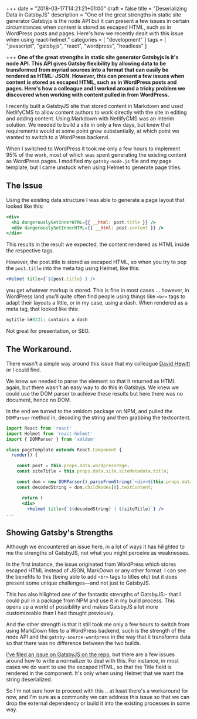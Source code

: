+++
date = "2018-03-17T14:21:21+01:00"
draft = false
title = "Deserializing Data in GatsbyJS"
description = "One of the great strengths in static site generator Gatsbyjs is the node API but it can present a few issues in certain circumstances when content is stored as escaped HTML, such as in WordPress posts and pages. Here's how we recently dealt with this issue when using react-helmet."
categories = [
  "development"
]
tags = [
   "javascript",
   "gatsbyjs",
   "react",
   "wordpress",
   "headless"
]

+++
**One of the great strengths in static site generator Gatsbyjs is it's node API. This API gives Gatsby flexibility by allowing data to be transformed from myriad sources into a format that can easily be rendered as HTML: JSON. However, this can present a few issues when content is stored as escaped HTML, such as in WordPress posts and pages. Here's how a colleague and I worked around a tricky problem we discovered when working with content pulled in from WordPress.**

I recently built a GatsbyJS site that stored content in Markdown and used NetlifyCMS to allow content authors to work directly with the site in editing and adding content. Using Markdown with NetlifyCMS was an interim solution. We needed to build a site in only a few days, but knew that requirements would at some point grow substantially, at which point we wanted to switch to a WordPress backend.

When I switched to WordPress it took me only a few hours to implement 95% of the work, most of which was spent generating the existing content as WordPress pages. I modified my `gatsby-node.js` file and my page template, but I came unstuck when using Helmet to generate page titles.

## The Issue

Using the existing data structure I was able to generate a page layout that looked like this:

```jsx
<div>
  <h1 dangerouslySetInnerHTML={{ __html: post.title }} />
  <div dangerouslySetInnerHTML={{ __html: post.content }} />
</div>
```

This results in the result we expected, the content rendered as HTML inside the respective tags.

However, the post.title is stored as escaped HTML, so when you try to pop the `post.title` into the meta tag using Helmet, like this:

```jsx
<Helmet title={`${post.title} } />
```

you get whatever markup is stored. This is fine in most cases ... however, in WordPress land you'll quite often find people using things like `<br>` tags to adapt their layouts a little, or in my case, using a dash. When rendered as a meta tag, that looked like this:

```js
mytitle &#8221; contains a dash
```

Not great for presentation, or SEO.

## The Workaround.

There wasn't a simple way around this issue that my colleague [David Hewitt](https://twitter.com/Mosh1e) or I could find.

We knew we needed to parse the element so that it returned as HTML again, but there wasn't an easy way to do this in Gatsbyjs. We knew we could use the DOM parser to achieve these results but here there was no document, hence no DOM.

In the end we turned to the xmldom package on NPM, and pulled the `DOMParser` method in, decoding the string and then grabbing the textcontent.

```jsx
import React from 'react'
import Helmet from 'react-helmet'
import { DOMParser } from 'xmldom'

class pageTemplate extends React.Component {
  render() {

    const post = this.props.data.wordpressPage;
    const siteTitle = this.props.data.site.siteMetadata.title;

    const dom = new DOMParser().parseFromString(`<div>${this.props.data.wordpressPage.title}</div>`);
    const decodedString = dom.childNodes[0].textContent;

      return (
      <div>
        <Helmet title={`${decodedString} | ${siteTitle}`} />
...
```

## Showing Gatsby's Strengths

Although we encountered an issue here, in a lot of ways it has hilighted to me the strengths of GatsbyJS, not what you might perceive as weaknesses.

In the first instance, the issue originated from WordPress which stores escaped HTML instead of JSON, MarkDown or any other format. I can see the benefits to this (being able to add `<br>` tags to titles etc) but it does present some unique challenges&mdash;and not just to GatsbyJS.

This has also hilighted one of the fantastic strengths of GatsbyJS:- that I could pull in a package from NPM and use it in my build process. This opens up a world of possibility and makes GatsbyJS a lot more customizeable than I had thought previously.

And the other strength is that it still took me only a few hours to switch from using MarkDown files to a WordPress backend, such is the strength of the node API and the `gatsby-source-wordpress` in the way that it transforms data so that there was no difference between the two builds.

[I've filed an issue on GatsbyJS on the repo](https://github.com/gatsbyjs/gatsby/issues/4543), but there are a few issues around how to write a normalizer to deal with this. For instance, in most cases we do want to use the escaped HTML, so that the Title field is rendered in the component. It's only when using Helmet that we want the string deserialized.

So I'm not sure how to proceed with this .. at least there's a workaround for now, and I'm sure as a community we can address this issue so that we can drop the external dependency or build it into the existing processes in some way.
